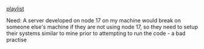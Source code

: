 <!-- # Dockerizing a project  -->

[playlist](https://www.youtube.com/watch?v=31ieHmcTUOk&list=PL4cUxeGkcC9hxjeEtdHFNYMtCpjNBm3h7&index=1)

<!--
> sudo apt install docker.io

Docker Container -> instance of a docker image that one can create, start, stop, move or delete, is portable and is isolated

## Docker Image:

A running container uses an isolated filesystem. This isolated filesystem is provided by an image, and the image must contain everything needed to run an application - all dependencies, configurations, scripts, binaries, etc. The image also contains other configurations for the container, such as environment variables, a default command to run, and other metadata.

## Containerizing an application

> touch Dockerfile -->

Need: A server developed on node 17 on my machine would break on someone else's machine if they are not using node 17, so they need to setup their systems similar to mine prior to attempting to run the code - a bad practise
